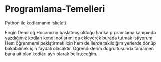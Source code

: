 # Programlama-Temelleri
Python ile kodlamanın iskeleti

Engin Demiroğ Hocamızın başlatmış olduğu harika prgramlama kampında yazdığımız kodları kendi notlarımı da ekleyerek burada tutmak istiyorum. 
Hem öğrenmemi pekiştirmek için hem de ilerde takıldığım yerlerde dönüp bakabilmek için faydalı olacaktır.
Öğrendiklerim doğrultusunda tamamen bana ait olan kodları ayrı olarak belirteceğim.
